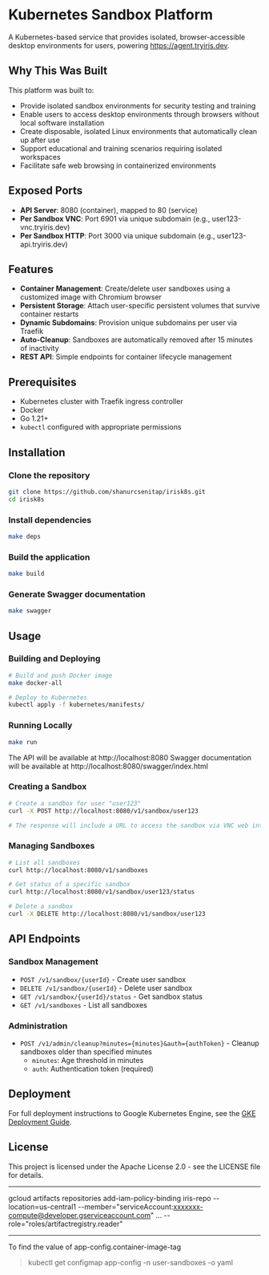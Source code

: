 # Kubernetes Sandbox Platform

A Kubernetes-based service that provides isolated, browser-accessible desktop environments for users, powering https://agent.tryiris.dev.

## Why This Was Built

This platform was built to:
- Provide isolated sandbox environments for security testing and training
- Enable users to access desktop environments through browsers without local software installation
- Create disposable, isolated Linux environments that automatically clean up after use
- Support educational and training scenarios requiring isolated workspaces
- Facilitate safe web browsing in containerized environments

## Exposed Ports

- **API Server**: 8080 (container), mapped to 80 (service)
- **Per Sandbox VNC**: Port 6901 via unique subdomain (e.g., user123-vnc.tryiris.dev)
- **Per Sandbox HTTP**: Port 3000 via unique subdomain (e.g., user123-api.tryiris.dev)

## Features

- **Container Management**: Create/delete user sandboxes using a customized image with Chromium browser
- **Persistent Storage**: Attach user-specific persistent volumes that survive container restarts
- **Dynamic Subdomains**: Provision unique subdomains per user via Traefik
- **Auto-Cleanup**: Sandboxes are automatically removed after 15 minutes of inactivity
- **REST API**: Simple endpoints for container lifecycle management

## Prerequisites

- Kubernetes cluster with Traefik ingress controller
- Docker
- Go 1.21+
- `kubectl` configured with appropriate permissions

## Installation

### Clone the repository

```bash
git clone https://github.com/shanurcsenitap/irisk8s.git
cd irisk8s
```

### Install dependencies

```bash
make deps
```

### Build the application

```bash
make build
```

### Generate Swagger documentation

```bash
make swagger
```

## Usage

### Building and Deploying

```bash
# Build and push Docker image
make docker-all

# Deploy to Kubernetes
kubectl apply -f kubernetes/manifests/
```

### Running Locally

```bash
make run
```

The API will be available at http://localhost:8080
Swagger documentation will be available at http://localhost:8080/swagger/index.html

### Creating a Sandbox

```bash
# Create a sandbox for user "user123"
curl -X POST http://localhost:8080/v1/sandbox/user123

# The response will include a URL to access the sandbox via VNC web interface
```

### Managing Sandboxes

```bash
# List all sandboxes
curl http://localhost:8080/v1/sandboxes

# Get status of a specific sandbox
curl http://localhost:8080/v1/sandbox/user123/status

# Delete a sandbox
curl -X DELETE http://localhost:8080/v1/sandbox/user123
```

## API Endpoints

### Sandbox Management
- `POST /v1/sandbox/{userId}` - Create user sandbox
- `DELETE /v1/sandbox/{userId}` - Delete user sandbox
- `GET /v1/sandbox/{userId}/status` - Get sandbox status
- `GET /v1/sandboxes` - List all sandboxes

### Administration
- `POST /v1/admin/cleanup?minutes={minutes}&auth={authToken}` - Cleanup sandboxes older than specified minutes
  - `minutes`: Age threshold in minutes
  - `auth`: Authentication token (required)

## Deployment

For full deployment instructions to Google Kubernetes Engine, see the [GKE Deployment Guide](docs/deployment/gke-deployment-guide.md).

## License

This project is licensed under the Apache License 2.0 - see the LICENSE file for details.



----


gcloud artifacts repositories add-iam-policy-binding iris-repo --location=us-central1 --member="serviceAccount:xxxxxxx-compute@developer.gserviceaccount.com" … --role="roles/artifactregistry.reader"



----
To find the value of app-config.container-image-tag
> kubectl get configmap app-config -n user-sandboxes -o yaml